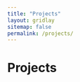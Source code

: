 ```yaml
---
title: "Projects"
layout: gridlay
sitemap: false
permalink: /projects/
---
```


# Projects

<!-- {% for article in site.data.news %} {{ article.date }}
{{ article.headline }} {% endfor %} -->